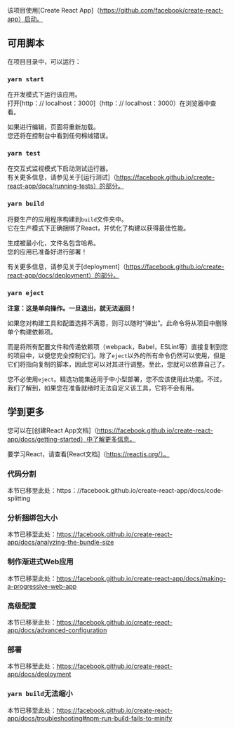 该项目使用[Create React App]（https://github.com/facebook/create-react-app）启动。

## 可用脚本

在项目目录中，可以运行：

### `yarn start`

在开发模式下运行该应用。<br />
打开[http：// localhost：3000]（http：// localhost：3000）在浏览器中查看。

如果进行编辑，页面将重新加载。<br />
您还将在控制台中看到任何棉绒错误。

### `yarn test`

在交互式监视模式下启动测试运行器。<br />
有关更多信息，请参见关于[运行测试]（https://facebook.github.io/create-react-app/docs/running-tests）的部分。

### `yarn build`

将要生产的应用程序构建到`build`文件夹中。<br />
它在生产模式下正确捆绑了React，并优化了构建以获得最佳性能。

生成被最小化，文件名包含哈希。<br />
您的应用已准备好进行部署！

有关更多信息，请参见关于[deployment]（https://facebook.github.io/create-react-app/docs/deployment）的部分。

### `yarn eject`

**注意：这是单向操作。一旦退出，就无法返回！**

如果您对构建工具和配置选择不满意，则可以随时“弹出”。此命令将从项目中删除单个构建依赖项。

而是将所有配置文件和传递依赖项（webpack，Babel，ESLint等）直接复制到您的项目中，以便您完全控制它们。除了`eject`以外的所有命令仍然可以使用，但是它们将指向复制的脚本，因此您可以对其进行调整。至此，您就可以依靠自己了。

您不必使用`eject`。精选功能集适用于中小型部署，您不应该使用此功能。不过，我们了解到，如果您在准备就绪时无法自定义该工具，它将不会有用。

## 学到更多

您可以在[创建React App文档]（https://facebook.github.io/create-react-app/docs/getting-started）中了解更多信息。

要学习React，请查看[React文档]（https://reactjs.org/）。

### 代码分割

本节已移至此处：https：//facebook.github.io/create-react-app/docs/code-splitting

### 分析捆绑包大小

本节已移至此处：https://facebook.github.io/create-react-app/docs/analyzing-the-bundle-size

### 制作渐进式Web应用

本节已移至此处：https://facebook.github.io/create-react-app/docs/making-a-progressive-web-app

### 高级配置

本节已移至此处：https://facebook.github.io/create-react-app/docs/advanced-configuration

### 部署

本节已移至此处：https://facebook.github.io/create-react-app/docs/deployment

### `yarn build`无法缩小

本节已移至此处：https://facebook.github.io/create-react-app/docs/troubleshooting#npm-run-build-fails-to-minify